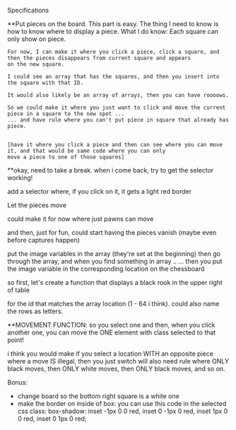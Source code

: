 Specifications

**Put pieces on the board.
  This part is easy. The thing I need to know is how to know where to display a piece.
  What I do know:
    Each square can only show on piece.
    
    For now, I can make it where you click a piece, click a square, and then the pieces disappears from current square and appears
    on the new square.
    
    I could see an array that has the squares, and then you insert into the square with that ID. 
    
    It would also likely be an array of arrays, then you can have roooows.
    
    So we could make it where you just want to click and move the current piece in a square to the new spot ...
    ... and have rule where you can't put piece in square that already has piece.
    
    
    [have it where you click a piece and then can see where you can move it, and that would be same code where you can only
    move a piece to one of those squares]
    
**okay, need to take a break. when i come back, try to get the selector working!

add a selector where, if you click on it, it gets a light red border

Let the pieces move

could make it for now where just pawns can move

and then, just for fun, could start having the pieces vanish (maybe even before captures happen)

  

  
  put the image variables in the array (they're set at the beginning)
  then go through the array, and when you find something in array ..
    ... then you put the image variable in the corresponding location on the chessboard
  
  so first, let's create a function that displays a black rook in the upper right of table
  
  for the id that matches the array location (1 - 64 i think). could also name the rows as letters.
  
  
  **MOVEMENT FUNCTION:
  so you select one and then, when you click another one, you can move the ONE element with class selected to that point!
  
  i think you would make if you select a location WITH an opposite piece where a move IS illegal, then you just switch
  will also need rule where ONLY black moves, then ONLY white moves, then ONLY black moves, and so on.

Bonus:
- change board so the bottom right square is a white one
- make the border on inside of box:
you can use this code in the selected css class: box-shadow: inset -1px 0 0 red, inset 0 -1px 0 red, inset 1px 0 0 red, inset 0 1px 0 red;
